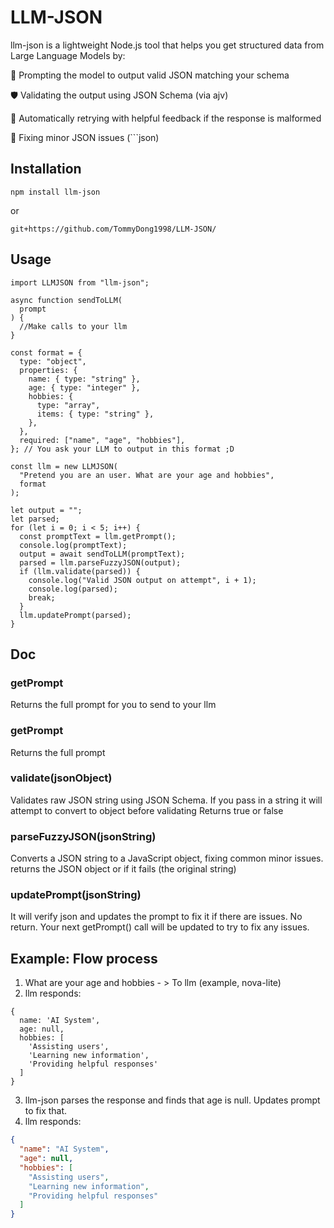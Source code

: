 # LLM-JSON

llm-json is a lightweight Node.js tool that helps you get structured data from Large Language Models by:

🧠 Prompting the model to output valid JSON matching your schema

🛡️ Validating the output using JSON Schema (via ajv)

🔁 Automatically retrying with helpful feedback if the response is malformed

💬 Fixing minor JSON issues (```json)

## Installation

```
npm install llm-json
```

or

```
git+https://github.com/TommyDong1998/LLM-JSON/
```

## Usage

```
import LLMJSON from "llm-json";

async function sendToLLM(
  prompt
) {
  //Make calls to your llm
}

const format = {
  type: "object",
  properties: {
    name: { type: "string" },
    age: { type: "integer" },
    hobbies: {
      type: "array",
      items: { type: "string" },
    },
  },
  required: ["name", "age", "hobbies"],
}; // You ask your LLM to output in this format ;D

const llm = new LLMJSON(
  "Pretend you are an user. What are your age and hobbies",
  format
);

let output = "";
let parsed;
for (let i = 0; i < 5; i++) {
  const promptText = llm.getPrompt();
  console.log(promptText);
  output = await sendToLLM(promptText);
  parsed = llm.parseFuzzyJSON(output);
  if (llm.validate(parsed)) {
    console.log("Valid JSON output on attempt", i + 1);
    console.log(parsed);
    break;
  }
  llm.updatePrompt(parsed);
}

```

## Doc
### getPrompt
Returns the full prompt for you to send to your llm

### getPrompt
Returns the full prompt

### validate(jsonObject)  
Validates raw JSON string using JSON Schema. If you pass in a string it will attempt to convert to object before validating
Returns true or false

### parseFuzzyJSON(jsonString)
Converts a JSON string to a JavaScript object, fixing common minor issues.
returns the JSON object or if it fails (the original string)

### updatePrompt(jsonString)
It will verify json and updates the prompt to fix it if there are issues.
No return. Your next getPrompt() call will be updated to try to fix any issues.

## Example: Flow process

1. What are your age and hobbies - > To llm (example, nova-lite)
2. llm responds:

```
{
  name: 'AI System',
  age: null,
  hobbies: [
    'Assisting users',
    'Learning new information',
    'Providing helpful responses'
  ]
}
```

3. llm-json parses the response and finds that age is null. Updates prompt to fix that.
4. llm responds:

```json
{
  "name": "AI System",
  "age": null,
  "hobbies": [
    "Assisting users",
    "Learning new information",
    "Providing helpful responses"
  ]
}
```

